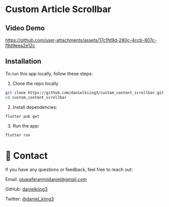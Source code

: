 # Custom Article Scrollbar

## Video Demo

https://github.com/user-attachments/assets/17c1fd9d-280c-4ccb-807c-f9d9eea2e12c


## Installation

To run this app locally, follow these steps:

1. Clone the repo locally

```bash
git clone https://github.com/danielkiing3/custom_content_scrollbar.git
cd custom_content_scrollbar
```
2. Install dependencies:
```bash
flutter pub get
```
3. Run the app:
```bash
flutter run
```

# 💬 Contact
If you have any questions or feedback, feel free to reach out:

Email: oluwaferanmiidaniel@gmail.com

GitHub: [danielkiing3](https://github.com/danielkiing3)

Twitter: [@daniel_kiing3](https://twitter.com/daniel_kiing3)
